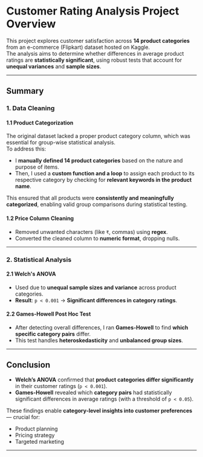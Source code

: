 # Customer Rating Analysis Project Overview

This project explores customer satisfaction across **14 product categories** from an e-commerce (Flipkart) dataset hosted on Kaggle.  
The analysis aims to determine whether differences in average product ratings are **statistically significant**, using robust tests that account for **unequal variances** and **sample sizes**.

---

## Summary

### 1. Data Cleaning

#### 1.1 Product Categorization
The original dataset lacked a proper product category column, which was essential for group-wise statistical analysis.  
To address this:

- I **manually defined 14 product categories** based on the nature and purpose of items.
- Then, I used a **custom function and a loop** to assign each product to its respective category by checking for **relevant keywords in the product name**.

This ensured that all products were **consistently and meaningfully categorized**, enabling valid group comparisons during statistical testing.

#### 1.2 Price Column Cleaning
- Removed unwanted characters (like `₹`, commas) using **regex**.
- Converted the cleaned column to **numeric format**, dropping nulls.

---

### 2. Statistical Analysis

#### 2.1 Welch's ANOVA
- Used due to **unequal sample sizes and variance** across product categories.
- **Result**: `p < 0.001` → **Significant differences in category ratings**.

#### 2.2 Games-Howell Post Hoc Test
- After detecting overall differences, I ran **Games-Howell** to find **which specific category pairs** differ.
- This test handles **heteroskedasticity** and **unbalanced group sizes**.

---

## Conclusion

- **Welch’s ANOVA** confirmed that **product categories differ significantly** in their customer ratings (`p < 0.001`).
- **Games-Howell** revealed which **category pairs** had statistically significant differences in average ratings (with a threshold of `p < 0.05`).

These findings enable **category-level insights into customer preferences** — crucial for:
- Product planning
- Pricing strategy
- Targeted marketing

---
